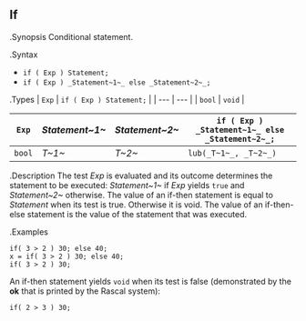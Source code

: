 ## If

.Synopsis
Conditional statement.

.Syntax
* `if ( Exp ) Statement;`
* `if ( Exp ) _Statement~1~_ else _Statement~2~_;`

.Types
| `Exp` | `if ( Exp ) Statement;` |
| --- | --- |
| `bool`  |  `void`                     |


| `Exp` | _Statement~1~_ | _Statement~2~_ | `if ( Exp ) _Statement~1~_ else _Statement~2~_;` |
| --- | --- | --- | --- |
| `bool`  |  _T~1~_        | _T~2~_         | `lub(_T~1~_, _T~2~_)` |



.Description
The test _Exp_ is evaluated and its outcome determines the statement to be executed: 
_Statement~1~_ if _Exp_ yields `true` and _Statement~2~_ otherwise. 
The value of an if-then statement is equal to _Statement_ when its test is true. Otherwise it is void.
The value of an if-then-else statement is the value of the statement that was executed.

.Examples
```rascal-shell
if( 3 > 2 ) 30; else 40;
x = if( 3 > 2 ) 30; else 40;
if( 3 > 2 ) 30;
```
An if-then statement yields `void`  when its test is false
(demonstrated by the __ok__ that is printed by the Rascal system):
```rascal-shell-continue
if( 2 > 3 ) 30;
```
